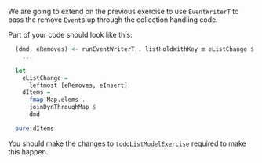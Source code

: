 We are going to extend on the previous exercise to use `EventWriterT` to pass the remove `Event`s up through the collection handling code.

Part of your code should look like this:
```haskell
  (dmd, eRemoves) <- runEventWriterT . listHoldWithKey m eListChange $ \k item -> do
    ...

  let
    eListChange =
      leftmost [eRemoves, eInsert]
    dItems =
      fmap Map.elems .
      joinDynThroughMap $
      dmd

  pure dItems
```

You should make the changes to `todoListModelExercise` required to make this happen.
